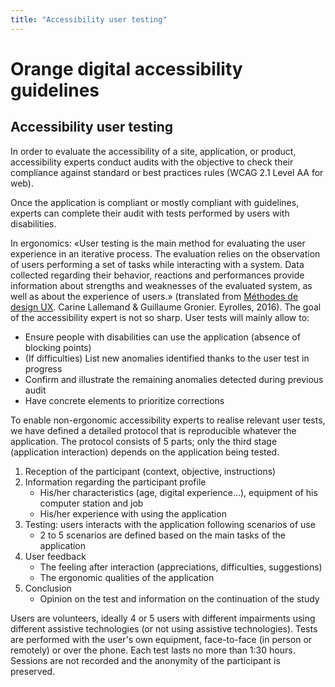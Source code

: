 ```yaml
---
title: "Accessibility user testing"
---
```


# Orange digital accessibility guidelines

## Accessibility user testing

In order to evaluate the accessibility of a site, application, or product, accessibility experts conduct audits with the objective to check their compliance against standard or best practices rules (<abbr>WCAG</abbr> 2.1 Level AA for web).

Once the application is compliant or mostly compliant with guidelines, experts can complete their audit with tests performed by users with disabilities. 

In ergonomics: «User testing is the main method for evaluating the user experience in an iterative process. The evaluation relies on the observation of users performing a set of tasks while interacting with a system. Data collected regarding their behavior, reactions and performances provide information about strengths and weaknesses of the evaluated system, as well as about the experience of users.» (translated from <a href="http://tecfaetu.unige.ch/etu-maltt/xerneas/jaquiet7/tests_utilisateurs_(Lallemand2016).pdf" title="Méthodes de design UX (french PDF file)" aria-label="Méthodes de design UX (french PDF file)">Méthodes de design UX</a>. Carine Lallemand & Guillaume Gronier. Eyrolles, 2016).
The goal of the accessibility expert is not so sharp. User tests will mainly allow to: 
 - Ensure people with disabilities can use the application (absence of blocking points) 
 - (If difficulties) List new anomalies identified thanks to the user test in progress
 - Confirm and illustrate the remaining anomalies detected during previous audit 
 - Have concrete elements to prioritize corrections

To enable non-ergonomic accessibility experts to realise relevant user tests, we have defined a detailed protocol that is reproducible whatever the application. The protocol consists of 5 parts; only the third stage (application interaction) depends on the application being tested. 

1.	Reception of the participant (context, objective, instructions) 
2.	Information regarding the participant profile
    - His/her characteristics (age, digital experience…), equipment of his computer station and job
    - His/her experience with using the application
3.	Testing: users interacts with the application following scenarios of use
    - 2 to 5 scenarios are defined based on the main tasks of the application
4.	User feedback 
    - The feeling after interaction (appreciations, difficulties, suggestions) 
    - The ergonomic qualities of the application
5.	Conclusion 
    - Opinion on the test and information on the continuation of the study

Users are volunteers, ideally 4 or 5 users with different impairments using different assistive technologies (or not using assistive technologies). Tests are performed with the user's own equipment, face-to-face (in person or remotely) or over the phone. Each test lasts no more than 1:30 hours. Sessions are not recorded and the anonymity of the participant is preserved. 
